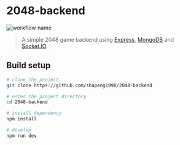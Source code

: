 # 2048-backend

![workflow name](https://github.com/shapeng1998/2048-backend/workflows/build/badge.svg)

> A simple 2048 game backend using [Express](https://www.expressjs.com), [MongoDB](https://www.mongodb.com/) and [Socket.IO](https://socket.io/).

## Build setup

```bash
# clone the project
git clone https://github.com/shapeng1998/2048-backend

# enter the project directory
cd 2048-backend

# install dependency
npm install

# develop
npm run dev
```
